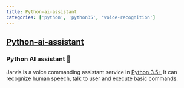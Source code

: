 ```yaml
---
title: Python-ai-assistant
categories: ['python', 'python35', 'voice-recognition']
---
```

## [Python-ai-assistant](https://github.com/ggeop/Python-ai-assistant)

### Python AI assistant 🧠

Jarvis is a voice commanding assistant service in [Python 3.5+](https://www.python.org/downloads/release/python-360/)
It can recognize human speech, talk to user and execute basic commands.
